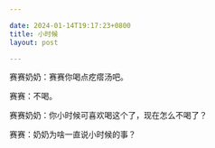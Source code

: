 ```yaml
---

date: 2024-01-14T19:17:23+0800
title: 小时候
layout: post

---
```


赛赛奶奶：赛赛你喝点疙瘩汤吧。

赛赛：不喝。

赛赛奶奶：你小时候可喜欢喝这个了，现在怎么不喝了？

赛赛：奶奶为啥一直说小时候的事？
